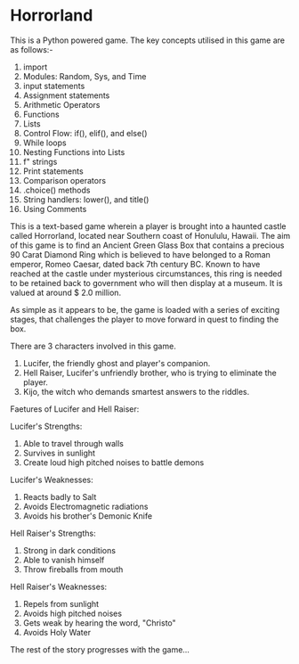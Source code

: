 # Horrorland
This is a Python powered game. The key concepts utilised in this game are as follows:-

1) import
2) Modules: Random, Sys, and Time
3) input statements
4) Assignment statements
5) Arithmetic Operators
6) Functions
7) Lists
8) Control Flow: if(), elif(), and else()
9) While loops
10) Nesting Functions into Lists 
11) f" strings
12) Print statements
13) Comparison operators
14) .choice() methods
15) String handlers: lower(), and title()
16) Using Comments

This is a text-based game wherein a player is brought into a haunted castle called Horrorland, located near Southern coast of Honululu, Hawaii. The aim of this game is to find an Ancient Green Glass Box that contains a precious 90 Carat Diamond Ring which is believed to have belonged to a Roman emperor, Romeo Caesar, dated back 7th century BC. Known to have reached at the castle under mysterious circumstances, this ring is needed to be retained back to government who will then display at a museum. It is valued at around $ 2.0 million. 

As simple as it appears to be, the game is loaded with a series of exciting stages, that challenges the player to move forward in quest to finding the box.

There are 3 characters involved in this game.

1) Lucifer, the friendly ghost and player's companion.
2) Hell Raiser, Lucifer's unfriendly brother, who is trying to eliminate the player. 
3) Kijo, the witch who demands smartest answers to the riddles.

Faetures of Lucifer and Hell Raiser:

Lucifer's Strengths:

1)   Able to travel through walls
2)  Survives in sunlight
3) Create loud high pitched noises to battle demons

Lucifer's Weaknesses:

1)   Reacts badly to Salt
2)  Avoids Electromagnetic radiations
3) Avoids his brother's Demonic Knife

Hell Raiser's Strengths:

1)   Strong in dark conditions
2)  Able to vanish himself
3) Throw fireballs from mouth

Hell Raiser's Weaknesses:

1)   Repels from sunlight
2)  Avoids high pitched noises
3) Gets weak by hearing the word, "Christo"
4)  Avoids Holy Water

The rest of the story progresses with the game...
